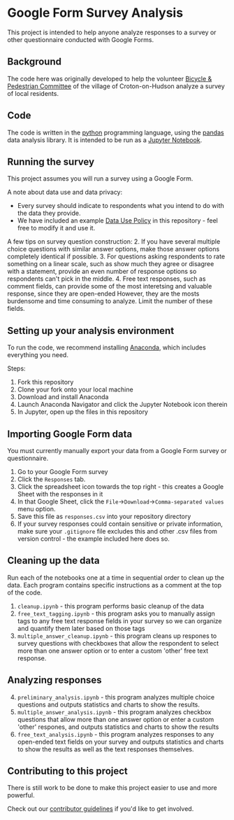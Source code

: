 # Google Form Survey Analysis
This project is intended to help anyone analyze responses to a survey or other questionnaire conducted with Google Forms.

## Background
The code here was originally developed to help the volunteer [Bicycle & Pedestrian Committee](https://github.com/croton-on-hudson/bicycle-pedestrian-committee) of the village of Croton-on-Hudson analyze a survey of local residents.

## Code
The code is written in the [python](https://www.python.org/) programming language, using the [pandas](https://pandas.pydata.org/) data analysis library.  It is intended to be run as a [Jupyter Notebook](https://jupyter.org/).

## Running the survey
This project assumes you will run a survey using a Google Form.

A note about data use and data privacy:
- Every survey should indicate to respondents what you intend to do with the data they provide.
- We have included an example [Data Use Policy](Data-use-policy.md) in this repository - feel free to modify it and use it.

A few tips on survey question construction:
2. If you have several multiple choice questions with similar answer options, make those answer options completely identical if possible.
3. For questions asking respondents to rate something on a linear scale, such as show much they agree or disagree with a statement, provide an even number of response options so respondents can't pick in the middle.
4. Free text responses, such as comment fields, can provide some of the most interetsing and valuable response, since they are open-ended  However, they are the mosts burdensome and time consuming to analyze.  Limit the number of these fields.

## Setting up your analysis environment
To run the code, we recommend installing [Anaconda](https://www.anaconda.com/distribution/), which includes everything you need.

Steps:
1. Fork this repository
2. Clone your fork onto your local machine
3. Download and install Anaconda  
4. Launch Anaconda Navigator and click the Jupyter Notebook icon therein
5. In Jupyter, open up the files in this repository

## Importing Google Form data
You must currently manually export your data from a Google Form survey or questionnaire.

1. Go to your Google Form survey
2. Click the `Responses` tab.
3. Click the spreadsheet icon towards the top right - this creates a Google Sheet with the responses in it
4. In that Google Sheet, click the `File`->`Download`->`Comma-separated values` menu option.
5. Save this file as `responses.csv` into your repository directory
6. If your survey responses could contain sensitive or private information, make sure your `.gitignore` file excludes this and other .csv files from version control - the example included here does so.

## Cleaning up the data
Run each of the notebooks one at a time in sequential order to clean up the data.  Each program contains specific instructions as a comment at the top of the code.
1. `cleanup.ipynb` - this program performs basic cleanup of the data
2. `free_text_tagging.ipynb` - this program asks you to manually assign tags to any free text response fields in your survey so we can organize and quantify them later based on those tags
3. `multiple_answer_cleanup.ipynb` - this program cleans up respones to survey questions with checkboxes that allow the respondent to select more than one answer option or to enter a custom 'other' free text response.

## Analyzing responses
4. `preliminary_analysis.ipynb` - this program analyzes multiple choice questions and outputs statistics and charts to show the results.
5. `multiple_answer_analysis.ipynb` - this program analyzes checkbox questions that allow more than one answer option or enter a custom 'other' respones, and outputs statistics and charts to show the results
6. `free_text_analysis.ipynb` - this program analyzes responses to any open-ended text fields on your survey and outputs statistics and charts to show the results as well as the text responses themselves.

## Contributing to this project
There is still work to be done to make this project easier to use and more powerful.

Check out our [contributor guidelines](CONTRIBUTING.md) if you'd like to get involved.

